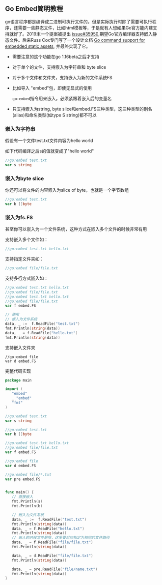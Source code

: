 ## Go Embed简明教程

go语言程序都是编译成二进制可执行文件的，但是实际执行时除了需要可执行程序，还需要一些静态文件，比如html模板等，于是就有人想如果Go官方能内建支持就好了。2019末一个提案被提出 [issue#35950](https://links.jianshu.com/go?to=https://github.com/golang/go/issues/35950),期望Go官方编译器支持嵌入静态文件。后来Russ Cox专门写了一个设计文档 [Go command support for embedded static assets](https://links.jianshu.com/go?to=https://go.googlesource.com/proposal/+/master/design/draft-embed.md), 并最终实现了它。

- 需要注意的这个功能在go 1.16beta之后才支持
- 对于单个的文件，支持嵌入为字符串和 byte slice
- 对于多个文件和文件夹，支持嵌入为新的文件系统FS
- 比如导入 "embed"包，即使无显式的使用

  `go:embed`指令用来嵌入，必须紧跟着嵌入后的变量名

- 只支持嵌入为string, byte slice和embed.FS三种类型，这三种类型的别名(alias)和命名类型(如type S string)都不可以

### 嵌入为字符串

假设有一个文件test.txt文件内容为hello world

如下代码编译之后s的值就变成了"hello world"

```go
//go:embed test.txt
var s string
```

### 嵌入为byte slice

你还可以将文件的内容嵌入为slice of byte，也就是一个字节数组

```go
//go:embed test.txt
var b []byte
```

### 嵌入为fs.FS

甚至你可以嵌入为一个文件系统，这种方式在嵌入多个文件的时候非常有用

支持嵌入多个文件如：

```go
//go:embed test.txt hello.txt       
```

支持指定文件夹如：

```go
//go:embed file/file.txt
```

支持多行方式嵌入如：

```go
//go:embed test.txt hello.txt       
//go:embed file/file.txt
//go:embed test.txt hello.txt       
//go:embed file/file.txt
var f embed.FS

// 使用
// 嵌入为文件系统
data, _ :=  f.ReadFile("test.txt")
fmt.Println(string(data))
data, _ = f.ReadFile("hello.txt")
fmt.Println(string(data))
```

支持嵌入文件夹

```
//go:embed file
var d embed.FS
```

完整代码实现

```go
package main

import (
   "embed"
   _ "embed"
   "fmt"
)

//go:embed test.txt
var s string

//go:embed test.txt
var b []byte

//go:embed test.txt hello.txt
//go:embed file/file.txt
var f embed.FS

//go:embed file
var d embed.FS

//go:embed file/*.txt
var pre embed.FS


func main() {
   // 直接嵌入
   fmt.Println(s)
   fmt.Println(b)

   // 嵌入为文件系统
   data, _ :=  f.ReadFile("test.txt")
   fmt.Println(string(data))
   data, _ = f.ReadFile("hello.txt")
   fmt.Println(string(data))
   // 嵌入的时候文件是啥，这里要对应指定为相同的文件路径
   data, _ = f.ReadFile("file/file.txt")
   fmt.Println(string(data))

   data, _ = d.ReadFile("file/file.txt")
   fmt.Println(string(data))

   data, _ = pre.ReadFile("file/name.txt")
   fmt.Println(string(data))
}
```